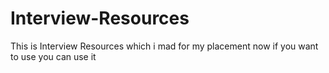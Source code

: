 # Interview-Resources
 This is Interview Resources which i mad for my placement now if you want to use you can use it 
